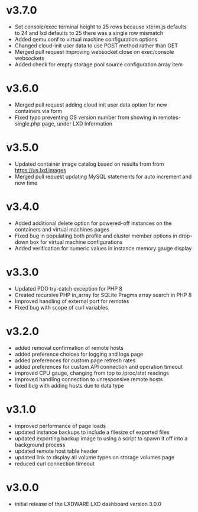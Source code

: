 # v3.7.0
- Set console/exec terminal height to 25 rows because xterm.js defaults to 24 and lxd defaults to 25 there was a single row mismatch
- Added qemu.conf to virtual machine configuration options
- Changed cloud-init user data to use POST method rather than GET
- Merged pull request improving websocket close on exec/console websockets
- Added check for empty storage pool source configuration array item

# v3.6.0
- Merged pull request adding cloud init user data option for new containers via form
- Fixed typo preventing OS version number from showing in remotes-single.php page, under LXD Information

# v3.5.0
- Updated container image catalog based on results from from https://us.lxd.images
- Merged pull request updating MySQL statements for auto increment and now time

# v3.4.0
- Added additional delete option for powered-off instances on the containers and virtual machines pages
- Fixed bug in populating both profile and cluster member options in drop-down box for virtual machine configurations
- Added verification for numeric values in instance memory gauge display

# v3.3.0
- Updated PDO try-catch exception for PHP 8
- Created recursive PHP in_array for SQLite Pragma array search in PHP 8
- Improved handling of external port for remotes
- Fixed bug with scope of curl variables

# v3.2.0
- added removal confirmation of remote hosts
- added preference choices for logging and logs page
- added preferences for custom page refresh rates
- added preferences for custom API connection and operation timeout
- improved CPU gauge, changing from top to /proc/stat readings
- improved handling connection to unresponsive remote hosts
- fixed bug with adding hosts due to data type

# v3.1.0
- improved performance of page loads
- updated instance backups to include a filesize of exported files
- updated exporting backup image to using a script to spawn it off into a background process
- updated remote host table header
- updated link to display all volume types on storage volumes page
- reduced curl connection timeout

# v3.0.0
- initial release of the LXDWARE LXD dashboard version 3.0.0